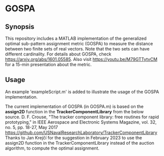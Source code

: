 # GOSPA

## Synopsis

This repository includes a MATLAB implementation of the generalized optimal sub-pattern assignment metric (GOSPA) to measure the distance between two finite sets of real vectors. Note that the two sets can have different cardinality. For details about GOSPA, check <https://arxiv.org/abs/1601.05585>. Also visit <https://youtu.be/M79GTTytvCM> for a 15-min presentation about the metric.

## Usage
An example 'exampleScript.m' is added to illustrate the usage of the GOSPA implementation. 

The current implementation of GOSPA (in GOSPA.m) is based on the **assign2D** function in the **TrackerComponentLibrary** from the below source. 
D. F. Crouse, "The tracker component library: free routines for rapid prototyping," in IEEE Aerospace and Electronic Systems Magazine, vol. 32, no. 5, pp. 18-27, May 2017
https://github.com/USNavalResearchLaboratory/TrackerComponentLibrary 
Thanks to Jan Krejčí for the suggestion in February 2023 to use the assign2D function in the TrackerComponentLibrary instead of the auction algorithm, to compute the optimal assignment.
